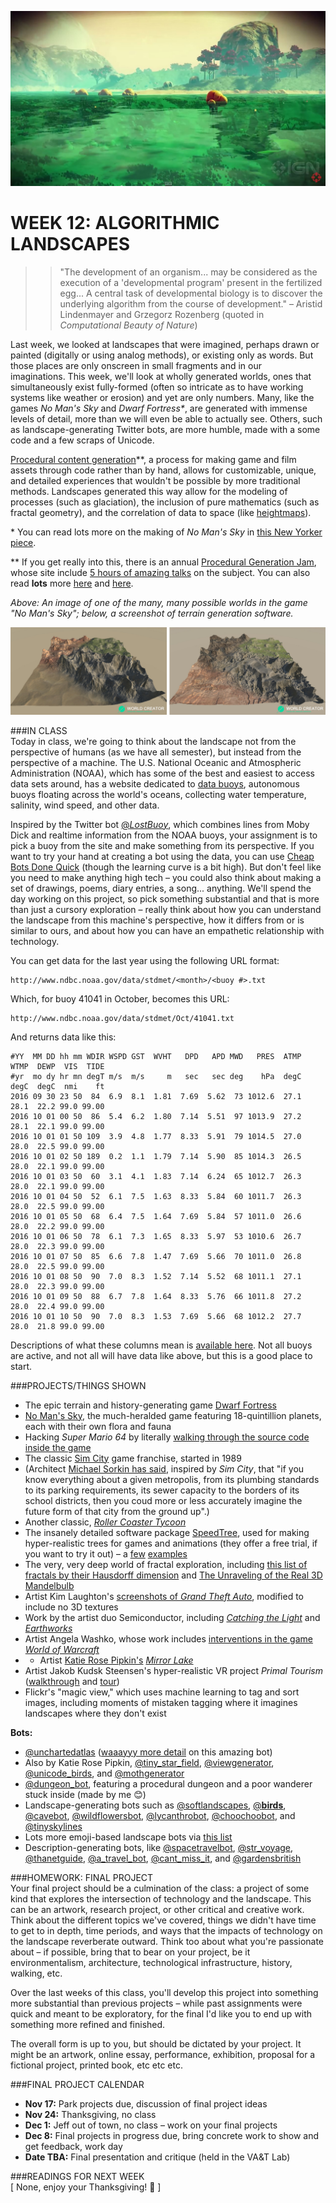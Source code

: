![An image of one of the many, many possible worlds in the game "No Man's Sky"](https://raw.githubusercontent.com/jeffThompson/TechnologyAndTheLandscape/master/Images/Week12/NoMansSky.jpg)

WEEK 12: ALGORITHMIC LANDSCAPES
====

>> "The development of an organism... may be considered as the execution of a 'developmental program' present in the fertilized egg... A central task of developmental biology is to discover the underlying algorithm from the course of development." – Aristid Lindenmayer and Grzegorz Rozenberg (quoted in *Computational Beauty of Nature*)

Last week, we looked at landscapes that were imagined, perhaps drawn or painted (digitally or using analog methods), or existing only as words. But those places are only onscreen in small fragments and in our imaginations. This week, we'll look at wholly generated worlds, ones that simultaneously exist fully-formed (often so intricate as to have working systems like weather or erosion) and yet are only numbers. Many, like the games *No Man's Sky* and *Dwarf Fortress\**, are generated with immense levels of detail, more than we will even be able to actually see. Others, such as landscape-generating Twitter bots, are more humble, made with a some code and a few scraps of Unicode.

[Procedural content generation](http://pcgbook.com)\*\*, a process for making game and film assets through code rather than by hand, allows for customizable, unique, and detailed experiences that wouldn't be possible by more traditional methods. Landscapes generated this way allow for the modeling of processes (such as glaciation), the inclusion of pure mathematics (such as fractal geometry), and the correlation of data to space (like [heightmaps](https://en.wikipedia.org/wiki/Heightmap)).

\* You can read lots more on the making of *No Man's Sky* in [this New Yorker piece](http://www.newyorker.com/magazine/2015/05/18/world-without-end-raffi-khatchadourian).  

\*\* If you get really into this, there is an annual [Procedural Generation Jam](https://itch.io/jam/procjam), whose site include [5 hours of amazing talks](https://www.youtube.com/watch?v=3wcpLwvBTYo) on the subject. You can also read **lots** more [here](http://vterrain.org/Elevation/Artificial) and [here](http://www.world-creator.com).

*Above: An image of one of the many, many possible worlds in the game "No Man's Sky"; below, a screenshot of terrain generation software.*

![Screenshot of terrain generation software](https://raw.githubusercontent.com/jeffThompson/TechnologyAndTheLandscape/master/Images/Week12/TerrainGeneration2.jpg)

###IN CLASS  
Today in class, we're going to think about the landscape not from the perspective of humans (as we have all semester), but instead from the perspective of a machine. The U.S. National Oceanic and Atmospheric Administration (NOAA), which has some of the best and easiest to access data sets around, has a website dedicated to [data buoys](http://www.ndbc.noaa.gov), autonomous buoys floating across the world's oceans, collecting water temperature, salinity, wind speed, and other data.

Inspired by the Twitter bot [@_LostBuoy_](https://twitter.com/_LostBuoy_), which combines lines from Moby Dick and realtime information from the NOAA buoys, your assignment is to pick a buoy from the site and make something from its perspective. If you want to try your hand at creating a bot using the data, you can use [Cheap Bots Done Quick](http://cheapbotsdonequick.com) (though the learning curve is a bit high). But don't feel like you need to make anything high tech – you could also think about making a set of drawings, poems, diary entries, a song... anything. We'll spend the day working on this project, so pick something substantial and that is more than just a cursory exploration – really think about how you can understand the landscape from this machine's perspective, how it differs from or is similar to ours, and about how you can have an empathetic relationship with technology.

You can get data for the last year using the following URL format:

    http://www.ndbc.noaa.gov/data/stdmet/<month>/<buoy #>.txt

Which, for buoy 41041 in October, becomes this URL:

    http://www.ndbc.noaa.gov/data/stdmet/Oct/41041.txt

And returns data like this:

	#YY  MM DD hh mm WDIR WSPD GST  WVHT   DPD   APD MWD   PRES  ATMP  WTMP  DEWP  VIS  TIDE
	#yr  mo dy hr mn degT m/s  m/s     m   sec   sec deg    hPa  degC  degC  degC  nmi    ft
	2016 09 30 23 50  84  6.9  8.1  1.81  7.69  5.62  73 1012.6  27.1  28.1  22.2 99.0 99.00
	2016 10 01 00 50  86  5.4  6.2  1.80  7.14  5.51  97 1013.9  27.2  28.1  22.1 99.0 99.00
	2016 10 01 01 50 109  3.9  4.8  1.77  8.33  5.91  79 1014.5  27.0  28.0  22.5 99.0 99.00
	2016 10 01 02 50 189  0.2  1.1  1.79  7.14  5.90  85 1014.3  26.5  28.0  22.1 99.0 99.00
	2016 10 01 03 50  60  3.1  4.1  1.83  7.14  6.24  65 1012.7  26.3  28.0  22.1 99.0 99.00
	2016 10 01 04 50  52  6.1  7.5  1.63  8.33  5.84  60 1011.7  26.3  28.0  22.5 99.0 99.00
	2016 10 01 05 50  68  6.4  7.5  1.64  7.69  5.84  57 1011.0  26.6  28.0  22.2 99.0 99.00
	2016 10 01 06 50  78  6.1  7.3  1.65  8.33  5.97  53 1010.6  26.7  28.0  22.3 99.0 99.00
	2016 10 01 07 50  85  6.6  7.8  1.47  7.69  5.66  70 1011.0  26.8  28.0  22.5 99.0 99.00
	2016 10 01 08 50  90  7.0  8.3  1.52  7.14  5.52  68 1011.1  27.1  28.0  22.3 99.0 99.00
	2016 10 01 09 50  88  6.7  7.8  1.64  8.33  5.76  66 1011.8  27.2  28.0  22.4 99.0 99.00
	2016 10 01 10 50  90  7.0  8.3  1.53  7.69  5.66  68 1012.2  27.7  28.0  21.8 99.0 99.00

Descriptions of what these columns mean is [available here](http://www.ndbc.noaa.gov/measdes.shtml). Not all buoys are active, and not all will have data like above, but this is a good place to start.

###PROJECTS/THINGS SHOWN  
* The epic terrain and history-generating game [Dwarf Fortress](http://www.bay12games.com/dwarves)  
* [No Man's Sky](http://www.no-mans-sky.com), the much-heralded game featuring 18-quintillion planets, each with their own flora and fauna  
* Hacking *Super Mario 64* by literally [walking through the source code inside the game](https://www.youtube.com/watch?v=kpk2tdsPh0A)  
* The classic [Sim City](https://en.wikipedia.org/wiki/SimCity_(1989_video_game)) game franchise, started in 1989  
* (Architect [Michael Sorkin has said](https://books.google.com/books?id=QSSNBwAAQBAJ&lpg=PA89&ots=o5UfhQCpn_&dq=michael%20sorkin%20simcity&pg=PA89#v=onepage&q=michael%20sorkin%20simcity&f=false), inspired by *Sim City*, that "if you know everything about a given metropolis, from its plumbing standards to its parking requirements, its sewer capacity to the borders of its school districts, then you coud more or less accurately imagine the future form of that city from the ground up".)  
* Another classic, [*Roller Coaster Tycoon*](https://en.wikipedia.org/wiki/RollerCoaster_Tycoon)  
* The insanely detailed software package [SpeedTree](http://www.speedtree.com), used for making hyper-realistic trees for games and animations (they offer a free trial, if you want to try it out) – a [few](https://www.youtube.com/watch?v=rucfLNcDnPM) [examples](https://www.youtube.com/watch?v=r18c7QlWLBQ)  
* The very, very deep world of fractal exploration, including [this list of fractals by their Hausdorff dimension](https://en.wikipedia.org/wiki/List_of_fractals_by_Hausdorff_dimension) and [The Unraveling of the Real 3D Mandelbulb](http://www.skytopia.com/project/fractal/mandelbulb.html) 
* Artist Kim Laughton's [screenshots of *Grand Theft Auto*](http://www.monaddigital.net/espaceexpo/7thWebExpo/7we_kim_laughton.html), modified to include no 3D textures  
* Work by the artist duo Semiconductor, including [*Catching the Light*](http://semiconductorfilms.com/art/catchingthelight) and [*Earthworks*](http://semiconductorfilms.com/art/earthworks)  
* Artist Angela Washko, whose work includes [interventions in the game *World of Warcraft*](http://angelawashko.com/artwork/3813025-misplay-Episode-1-A-Scantily-Clad-Parade-of-Orcs-and-Trolls-in-World-of-Warcraft.html)  
* * Artist [Katie Rose Pipkin's](http://katierosepipkin.com) [*Mirror Lake*](https://katierose.itch.io/mirrorlake)  
* Artist Jakob Kudsk Steensen's hyper-realistic VR project *Primal Tourism* ([walkthrough](http://www.jakobsteensen.com/primal-tourism) and [tour](http://www.jakobsteensen.com/work/#/primal-tourism-tour))  
* Flickr's "magic view," which uses machine learning to tag and sort images, including moments of mistaken tagging where it imagines landscapes where they don't exist  

**Bots:**  

* [@unchartedatlas](https://twitter.com/unchartedatlas) ([waaayyy more detail](http://mewo2.com/notes/terrain) on this amazing bot)  
* Also by Katie Rose Pipkin, [@tiny_star_field](https://twitter.com/tiny_star_field), [@viewgenerator](https://twitter.com/viewgenerator), [@unicode_birds](https://twitter.com/unicode_birds), and [@mothgenerator](https://twitter.com/mothgenerator)  
* [@dungeon_bot](https://twitter.com/dungeon_bot), featuring a procedural dungeon and a poor wanderer stuck inside (made by me 😊)  
* Landscape-generating bots such as [@softlandscapes](https://twitter.com/softlandscapes), [@__birds__](https://twitter.com/__birds__), [@cavebot](https://twitter.com/_cavebot), [@wildflowersbot](https://twitter.com/wildflowersbot), [@lycanthrobot](https://twitter.com/lycanthrobot), [@choochoobot](https://twitter.com/choochoobot), and [@tinyskylines](https://twitter.com/tinyskylines)  
* Lots more emoji-based landscape bots via [this list](https://twitter.com/muffinista/lists/tableau-ji)  
* Description-generating bots, like [@spacetravelbot](https://twitter.com/spacetravelbot), [@str_voyage](https://twitter.com/str_voyage), [@thanetguide](https://twitter.com/thanetguide), [@a_travel_bot](https://twitter.com/a_travel_bot), [@cant_miss_it](https://twitter.com/cant_miss_it), and [@gardensbritish](https://twitter.com/gardensbritish)  

###HOMEWORK: FINAL PROJECT  
Your final project should be a culmination of the class: a project of some kind that explores the intersection of technology and the landscape. This can be an artwork, research project, or other critical and creative work. Think about the different topics we've covered, things we didn't have time to get to in depth, time periods, and ways that the impacts of technology on the landscape reverberate outward. Think too about what you're passionate about – if possible, bring that to bear on your project, be it environmentalism, architecture, technological infrastructure, history, walking, etc.

Over the last weeks of this class, you'll develop this project into something more substantial than previous projects – while past assignments were quick and meant to be exploratory, for the final I'd like you to end up with something more refined and finished. 

The overall form is up to you, but should be dictated by your project. It might be an artwork, online essay, performance, exhibition, proposal for a fictional project, printed book, etc etc etc.

###FINAL PROJECT CALENDAR  
* **Nov 17:** Park projects due, discussion of final project ideas  
* **Nov 24:** Thanksgiving, no class  
* **Dec 1:** Jeff out of town, no class – work on your final projects  
* **Dec 8:** Final projects in progress due, bring concrete work to show and get feedback, work day  
* **Date TBA:** Final presentation and critique (held in the VA&T Lab)  

###READINGS FOR NEXT WEEK  
\[ None, enjoy your Thanksgiving! 🦃 \]
